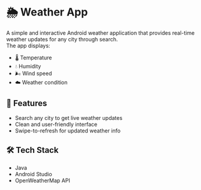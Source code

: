 # 🌦️ Weather App

A simple and interactive Android weather application that provides real-time weather updates for any city through search.  
The app displays:
- 🌡️ Temperature  
- 💧 Humidity  
- 🌬️ Wind speed  
- ☁️ Weather condition  

## 🚀 Features
- Search any city to get live weather updates  
- Clean and user-friendly interface  
- Swipe-to-refresh for updated weather info  

## 🛠️ Tech Stack
- Java  
- Android Studio  
- OpenWeatherMap API 



